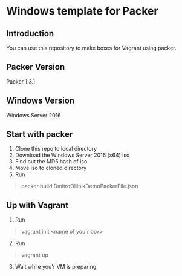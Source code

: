 # Windows template for Packer
## Introduction
You can use this repository to make boxes for Vagrant using packer.
## Packer Version
Packer 1.3.1
## Windows Version
Windows Server 2016
## Start with packer
1. Clone this repo to local directory
2. Download the Windows Server 2016 (x64) iso
3. Find out the MD5 hash of iso
4. Move iso to cloned directory
5. Run 
 >packer build DmitroOliinikDemoPackerFile.json
 ## Up with Vagrant
 1. Run 
 > vagrant init <name of you'r box>
 2. Run 
 > vagrant up
 3. Wait while you'r VM is preparing
